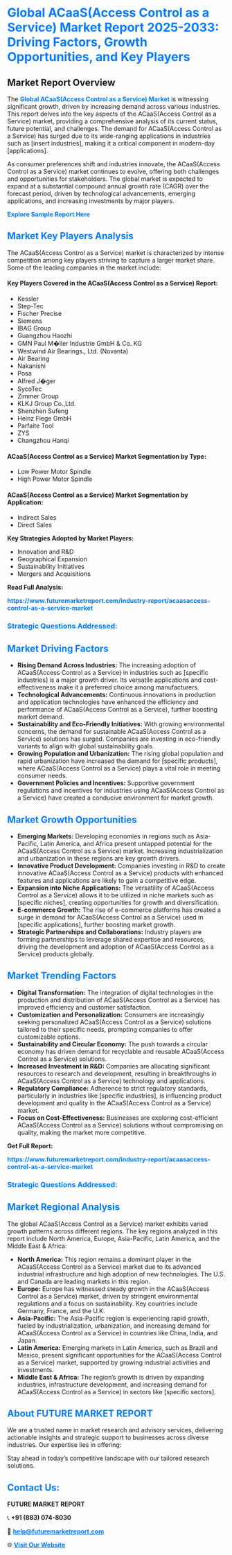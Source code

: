 <h1 style="color: #007BFF;">Global ACaaS(Access Control as a Service) Market Report 2025-2033: Driving Factors, Growth Opportunities, and Key Players</h1>

<section id="overview">
<h2>Market Report Overview</h2>
<p>The <a href="https://www.futuremarketreport.com/industry-report/acaasaccess-control-as-a-service-market" style="color: #007BFF; text-decoration: none;"><strong>Global ACaaS(Access Control as a Service) Market</strong></a> is witnessing significant growth, driven by increasing demand across various industries. This report delves into the key aspects of the ACaaS(Access Control as a Service) market, providing a comprehensive analysis of its current status, future potential, and challenges. The demand for ACaaS(Access Control as a Service) has surged due to its wide-ranging applications in industries such as [insert industries], making it a critical component in modern-day [applications].</p>
<p>As consumer preferences shift and industries innovate, the ACaaS(Access Control as a Service) market continues to evolve, offering both challenges and opportunities for stakeholders. The global market is expected to expand at a substantial compound annual growth rate (CAGR) over the forecast period, driven by technological advancements, emerging applications, and increasing investments by major players.</p>
</section>

<section id="overview">
<p><a href="https://www.futuremarketreport.com/request-sample/reportId=35648" style="color: #007BFF; text-decoration: none;"><strong>Explore Sample Report Here</strong></a></p>
</section>

<section id="key-players">
<h2 style="color: #007BFF;">Market Key Players Analysis</h2>
<p>The ACaaS(Access Control as a Service) market is characterized by intense competition among key players striving to capture a larger market share. Some of the leading companies in the market include:</p>
<h4>Key Players Covered in the ACaaS(Access Control as a Service) Report:</h4>
<ul><li>Kessler</li><li>Step-Tec</li><li>Fischer Precise</li><li>Siemens</li><li>IBAG Group</li><li>Guangzhou Haozhi</li><li>GMN Paul M�ller Industrie GmbH &amp; Co. KG</li><li>Westwind Air Bearings., Ltd. (Novanta)</li><li>Air Bearing</li><li>Nakanishi</li><li>Posa</li><li>Alfred J�ger</li><li>SycoTec</li><li>Zimmer Group</li><li>KLKJ Group Co.,Ltd.</li><li>Shenzhen Sufeng</li><li>Heinz Fiege GmbH</li><li>Parfaite Tool</li><li>ZYS</li><li>Changzhou Hanqi</li></ul>
<h4>ACaaS(Access Control as a Service) Market Segmentation by Type:</h4>
<ul><li>Low Power Motor Spindle</li><li>High Power Motor Spindle</li></ul>

<h4>ACaaS(Access Control as a Service) Market Segmentation by Application:</h4>
<ul><li>Indirect Sales</li><li>Direct Sales</li></ul>
<p><strong>Key Strategies Adopted by Market Players:</strong></p>
<ul>
<li>Innovation and R&D</li>
<li>Geographical Expansion</li>
<li>Sustainability Initiatives</li>
<li>Mergers and Acquisitions</li>
</ul>
</section>

<section>
<p><strong>Read Full Analysis: </strong></p><a href="https://www.futuremarketreport.com/industry-report/acaasaccess-control-as-a-service-market" style="color: #007BFF; text-decoration: none;"><strong>https://www.futuremarketreport.com/industry-report/acaasaccess-control-as-a-service-market</strong></a>
<h3 style="color: #007BFF;">Strategic Questions Addressed:</h3>
</section>

<section id="driving-factors">
<h2 style="color: #007BFF;">Market Driving Factors</h2>
<ul>
<li><strong>Rising Demand Across Industries:</strong> The increasing adoption of ACaaS(Access Control as a Service) in industries such as [specific industries] is a major growth driver. Its versatile applications and cost-effectiveness make it a preferred choice among manufacturers.</li>
<li><strong>Technological Advancements:</strong> Continuous innovations in production and application technologies have enhanced the efficiency and performance of ACaaS(Access Control as a Service), further boosting market demand.</li>
<li><strong>Sustainability and Eco-Friendly Initiatives:</strong> With growing environmental concerns, the demand for sustainable ACaaS(Access Control as a Service) solutions has surged. Companies are investing in eco-friendly variants to align with global sustainability goals.</li>
<li><strong>Growing Population and Urbanization:</strong> The rising global population and rapid urbanization have increased the demand for [specific products], where ACaaS(Access Control as a Service) plays a vital role in meeting consumer needs.</li>
<li><strong>Government Policies and Incentives:</strong> Supportive government regulations and incentives for industries using ACaaS(Access Control as a Service) have created a conducive environment for market growth.</li>
</ul>
</section>

<section id="growth-opportunities">
<h2 style="color: #007BFF;">Market Growth Opportunities</h2>
<ul>
<li><strong>Emerging Markets:</strong> Developing economies in regions such as Asia-Pacific, Latin America, and Africa present untapped potential for the ACaaS(Access Control as a Service) market. Increasing industrialization and urbanization in these regions are key growth drivers.</li>
<li><strong>Innovative Product Development:</strong> Companies investing in R&D to create innovative ACaaS(Access Control as a Service) products with enhanced features and applications are likely to gain a competitive edge.</li>
<li><strong>Expansion into Niche Applications:</strong> The versatility of ACaaS(Access Control as a Service) allows it to be utilized in niche markets such as [specific niches], creating opportunities for growth and diversification.</li>
<li><strong>E-commerce Growth:</strong> The rise of e-commerce platforms has created a surge in demand for ACaaS(Access Control as a Service) used in [specific applications], further boosting market growth.</li>
<li><strong>Strategic Partnerships and Collaborations:</strong> Industry players are forming partnerships to leverage shared expertise and resources, driving the development and adoption of ACaaS(Access Control as a Service) products globally.</li>
</ul>
</section>

<section id="trending-factors">
<h2 style="color: #007BFF;">Market Trending Factors</h2>
<ul>
<li><strong>Digital Transformation:</strong> The integration of digital technologies in the production and distribution of ACaaS(Access Control as a Service) has improved efficiency and customer satisfaction.</li>
<li><strong>Customization and Personalization:</strong> Consumers are increasingly seeking personalized ACaaS(Access Control as a Service) solutions tailored to their specific needs, prompting companies to offer customizable options.</li>
<li><strong>Sustainability and Circular Economy:</strong> The push towards a circular economy has driven demand for recyclable and reusable ACaaS(Access Control as a Service) solutions.</li>
<li><strong>Increased Investment in R&D:</strong> Companies are allocating significant resources to research and development, resulting in breakthroughs in ACaaS(Access Control as a Service) technology and applications.</li>
<li><strong>Regulatory Compliance:</strong> Adherence to strict regulatory standards, particularly in industries like [specific industries], is influencing product development and quality in the ACaaS(Access Control as a Service) market.</li>
<li><strong>Focus on Cost-Effectiveness:</strong> Businesses are exploring cost-efficient ACaaS(Access Control as a Service) solutions without compromising on quality, making the market more competitive.</li>
</ul>
</section>

<section>
<p><strong>Get Full Report: </strong></p><a href="https://www.futuremarketreport.com/industry-report/acaasaccess-control-as-a-service-market" style="color: #007BFF; text-decoration: none;"><strong>https://www.futuremarketreport.com/industry-report/acaasaccess-control-as-a-service-market</strong></a>
<h3 style="color: #007BFF;">Strategic Questions Addressed:</h3>
</section>


<section id="regional-analysis">
<h2 style="color: #007BFF;">Market Regional Analysis</h2>
<p>The global ACaaS(Access Control as a Service) market exhibits varied growth patterns across different regions. The key regions analyzed in this report include North America, Europe, Asia-Pacific, Latin America, and the Middle East & Africa:</p>
<ul>
<li><strong>North America:</strong> This region remains a dominant player in the ACaaS(Access Control as a Service) market due to its advanced industrial infrastructure and high adoption of new technologies. The U.S. and Canada are leading markets in this region.</li>
<li><strong>Europe:</strong> Europe has witnessed steady growth in the ACaaS(Access Control as a Service) market, driven by stringent environmental regulations and a focus on sustainability. Key countries include Germany, France, and the U.K.</li>
<li><strong>Asia-Pacific:</strong> The Asia-Pacific region is experiencing rapid growth, fueled by industrialization, urbanization, and increasing demand for ACaaS(Access Control as a Service) in countries like China, India, and Japan.</li>
<li><strong>Latin America:</strong> Emerging markets in Latin America, such as Brazil and Mexico, present significant opportunities for the ACaaS(Access Control as a Service) market, supported by growing industrial activities and investments.</li>
<li><strong>Middle East & Africa:</strong> The region’s growth is driven by expanding industries, infrastructure development, and increasing demand for ACaaS(Access Control as a Service) in sectors like [specific sectors].</li>
</ul>
</section>

<footer>
<h2 style="color: #007BFF;">About FUTURE MARKET REPORT</h2>
<p>We are a trusted name in market research and advisory services, delivering actionable insights and strategic support to businesses across diverse industries. Our expertise lies in offering:</p>

<p>Stay ahead in today’s competitive landscape with our tailored research solutions.</p>

<h2 style="color: #007BFF;">Contact Us:</h2>
<p><strong>FUTURE MARKET REPORT</strong></p>
<p>📞 <strong>+91 (883) 074-8030</strong></p>
<p>📧 <strong><a href="mailto:help@futuremarketreport.com" style="color: #007BFF;">help@futuremarketreport.com</a></strong></p>
<p>🌐 <strong><a href="https://www.futuremarketreport.com/" style="color: #007BFF;">Visit Our Website</a></strong></p>
</footer>